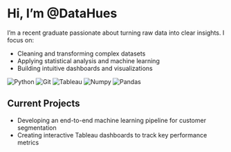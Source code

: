 # Hi, I’m @DataHues 

I’m a recent graduate passionate about turning raw data into clear insights. I focus on:
- Cleaning and transforming complex datasets  
- Applying statistical analysis and machine learning  
- Building intuitive dashboards and visualizations
  
![Python](https://img.shields.io/badge/-Python-3776AB?style=flat&logo=python&logoColor=white)
![Git](https://img.shields.io/badge/-Git-F05032?style=flat&logo=git&logoColor=white)
![Tableau](https://img.shields.io/badge/Tableau-E97627?style=flat&logo=Tableau&logoColor=white)
![Numpy](https://img.shields.io/badge/Numpy-013243?style=flat&logo=Numpy&logoColor=white)
![Pandas](https://img.shields.io/badge/Pandas-150458?style=flat&logo=Pandas&logoColor=white)

## Current Projects
- Developing an end-to-end machine learning pipeline for customer segmentation  
- Creating interactive Tableau dashboards to track key performance metrics  
